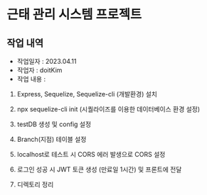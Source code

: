 # 근태 관리 시스템 프로젝트

## 작업 내역

- 작업일자 : 2023.04.11
- 작업자 : doitKim
- 작업 내용 :

1. Express, Sequelize, Sequelize-cli (개발환경) 설치

2. npx sequelize-cli init
   (시퀄라이즈를 이용한 데이터베이스 환경 설정)

3. testDB 생성 및 config 설정

4. Branch(지점) 테이블 설정

5. localhost로 테스트 시 CORS 에러 발생으로 CORS 설정

6. 로그인 성공 시 JWT 토큰 생성 (만료일 1시간) 및 프론트에 전달

7. 디렉토리 정리
